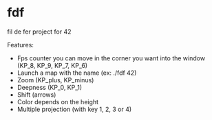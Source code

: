 # fdf
fil de fer project for 42

Features:

- Fps counter you can move in the corner you want into the window (KP_8, KP_9, KP_7, KP_6)
- Launch a map with the name (ex: ./fdf 42)
- Zoom (KP_plus, KP_minus)
- Deepness (KP_0, KP_1)
- Shift (arrows)
- Color depends on the height
- Multiple projection (with key 1, 2, 3 or 4)
